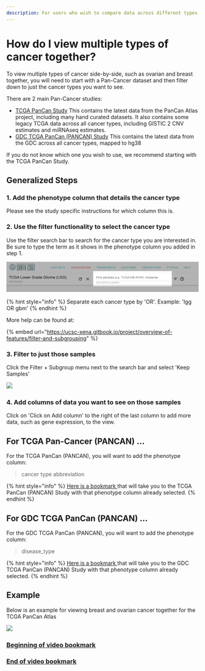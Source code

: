 ```yaml
---
description: For users who wish to compare data across different types of cancer
---
```


# How do I view multiple types of cancer together?

To view multiple types of cancer side-by-side, such as ovarian and breast together, you will need to start with a Pan-Cancer dataset and then filter down to just the cancer types you want to see. 

There are 2 main Pan-Cancer studies:

* [TCGA PanCan Study](https://xenabrowser.net/datapages/?cohort=TCGA%20Pan-Cancer%20%28PANCAN%29) This contains the latest data from the PanCan Atlas project, including many hand curated datasets. It also contains some legacy TCGA data across all cancer types, including GISTIC 2 CNV estimates and miRNAseq estimates.
* [GDC TCGA PanCan \(PANCAN\) Study](https://xenabrowser.net/datapages/?cohort=GDC%20Pan-Cancer%20%28PANCAN%29) This contains the latest data from the GDC across all cancer types, mapped to hg38

If you do not know which one you wish to use, we recommend starting with the TCGA PanCan Study.

## Generalized Steps

### 1. Add the phenotype column that details the cancer type

Please see the study specific instructions for which column this is.

### 2. Use the filter functionality to select the cancer type

Use the filter search bar to search for the cancer type you are interested in. Be sure to type the term as it shows in the phenotype column you added in step 1.

![](../.gitbook/assets/highlightlocation%20%282%29%20%282%29.png)

{% hint style="info" %}
Separate each cancer type by 'OR'. Example: 'lgg OR gbm'
{% endhint %}

More help can be found at:

{% embed url="https://ucsc-xena.gitbook.io/project/overview-of-features/filter-and-subgrouping" %}

### 3. Filter to just those samples

Click the Filter + Subgroup menu next to the search bar and select 'Keep Samples'

![](../.gitbook/assets/highlightmenulocation.png)

### 4. Add columns of data you want to see on those samples

Click on 'Click on Add column' to the right of the last column to add more data, such as gene expression, to the view.

## For TCGA Pan-Cancer \(PANCAN\) ... 

For the TCGA PanCan \(PANCAN\), you will want to add the phenotype column:

> cancer type abbreviation

{% hint style="info" %}
[Here is a bookmark ](https://xenabrowser.net/heatmap/?bookmark=d34a38000eca5f2bfcf936d5e06066dc)that will take you to the TCGA PanCan \(PANCAN\) Study with that phenotype column already selected.
{% endhint %}

## For GDC TCGA PanCan \(PANCAN\) ...

For the GDC TCGA PanCan \(PANCAN\), you will want to add the phenotype column:

> disease\_type

{% hint style="info" %}
[Here is a bookmark ](https://xenabrowser.net/heatmap/?bookmark=647fda97e21e3626d17788770855bd3c)that will take you to the GDC TCGA PanCan \(PANCAN\) Study with that phenotype column already selected.
{% endhint %}

## Example

Below is an example for viewing breast and ovarian cancer together for the TCGA PanCan Atlas

![](../.gitbook/assets/filterdown.gif)

### [Beginning of video bookmark](https://xenabrowser.net/heatmap/?bookmark=94d91442ccbf3ad7302857db86e8a3cf)

### [End of video bookmark](https://xenabrowser.net/heatmap/?bookmark=beeee48590a9183ac2944063ba4c1774)



